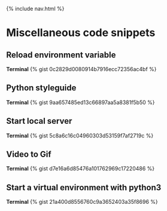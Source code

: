 {% include nav.html %}
# Miscellaneous code snippets

## Reload environment variable

**Terminal**
{% gist 0c2829d0080914b7916ecc72356ac4bf %}

## Python styleguide
**Terminal**
{% gist 9aa657485ed13c66897aa5a8381f5b50 %}

## Start local server
**Terminal**
{% gist 5c8a6c16c04960303d53159f7af2719c %}

## Video to Gif
**Terminal**
{% gist d7e16a6d85476a101762969c17220486 %}

## Start a virtual environment with python3
**Terminal**
{% gist 21a400d8556760c9a3652403a35f8696 %}
